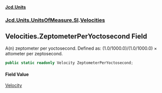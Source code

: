 #### [Jcd.Units](index.md 'index')
### [Jcd.Units.UnitsOfMeasure.SI](Jcd.Units.UnitsOfMeasure.SI.md 'Jcd.Units.UnitsOfMeasure.SI').[Velocities](Velocities.md 'Jcd.Units.UnitsOfMeasure.SI.Velocities')

## Velocities.ZeptometerPerYoctosecond Field

A(n) zeptometer per yoctosecond. Defined as: (1.0/1000.0)/(1.0/1000.0) × attometer per zeptosecond.

```csharp
public static readonly Velocity ZeptometerPerYoctosecond;
```

#### Field Value
[Velocity](Velocity.md 'Jcd.Units.UnitTypes.Velocity')